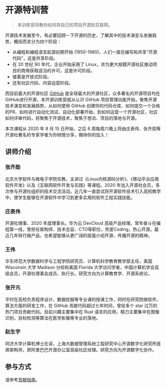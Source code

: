 # 开源特训营

> 本训练营将教你如何将自己的项目开源到互联网。

开源技术发展至今，有必要回顾一下开源的历史，了解其中的技术演变与发展趋势，概括而言分为四个阶段：

- 从编程和编程语言起源初期开始 (1950-1980)，人们一直在编写和共享“开源代码”，这是共享阶段。
- 在 20 世纪 90 年代，企业开始采用了 Linux，并为更大规模开源社区推动项目的商用获取适当的许可，这是许可阶段。
- 接着是开放式阶段。
- 还有社区代码、内容运营阶段。

而目前最大的开源社区 [GitHub](https://github.com/) 是全球最大的开源社区，众多著名的开源项目均在GitHub进行开源，本开源训练营就从认识 GitHub 项目管理功能开始，聚焦开源技术演变和发展趋势，从如何使用 GitHub 创建你的代码仓库、如何提交一个合格的PR、如何进行自动化测试、自动化部署开始，到如何运营一个开源社区，社区如何评审代码，将聚焦于开源技术，聚焦于想法、项目的落地与开源。

本次课程从 2020 年 8 月 15 日开始，之后 6 周每周六晚上将由庄表伟、张齐勋等开源社著名的专家学者为你倾情分享，期待你的加入！

## 讲师介绍

### 张齐勋

北京大学软件与微电子学院任教，主讲过《Linux内核源码分析》、《移动平台应用软件开发》以及《互联网软件开发与实践》等课程。2020 年加入开源社会员，多次参与开源社组织的技术交流活动。近几年一直尝试将开源软件技术引入高校教学中，使学生能够在开源软件中学习到更多实用的软件工程实践技能。

### 庄表伟

开源社理事、2020 年度理事长。华为云 DevCloud 高级产品经理。常年奋斗在编程第一线，曾担任架构师、技术总监、CTO等职位，热爱Coding，热心开源。最近几年转行做产品，也希望能够从更广阔的层面介绍开源、传播开源的精神。

### 王伟

华东师范大学数据科学与工程学院研究员、计算机科学教育教学部主任，美国 Wisconsin 大学 Madison 分校和美国 Florida 大学访问学者，中国计算机学会高级会员，开源社理事会成员、执行长。研究方向为计算教育学、开源系统论。

### 张开元

平时在高校负责程序设计，数据挖掘等专业课的授课工作，同时在研究院做软件、算法方面的研发工作，在 GitHub 贡献代码超过七年时间，曾给多个 star 过万的热门项目贡献代码。目前兴趣主要集中在 Rust 语言的应用，精力主要集中在图像识别，目标检测等算法在医学影像等专业的落地。

### 赵生宇

同济大学计算机博士在读，上海大数据管理系统工程研究中心开源数字化研究所首席架构师，原阿里巴巴开源办公室高级社区经理。研究方向为开源数字化协作。

## 参与方式

请参考[贡献指南](./CONTRIBUTING.md)。
